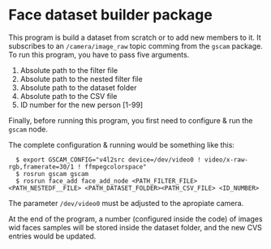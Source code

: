 # Face dataset builder package

This program is build a dataset from scratch or to add new members to it. It subscribes to an `/camera/image_raw` topic comming from the `gscam` package. To run this program, you have to pass five arguments. 

1. Absolute path to the filter file
2. Absolute path to the nested filter file
3. Absolute path to the dataset folder
4. Absolute path to the CSV file
5. ID number for the new person [1-99]

Finally, before running this program, you first need to configure & run the `gscam` node.

The complete configuration & running would be something like this:

      $ export GSCAM_CONFIG="v4l2src device=/dev/video0 ! video/x-raw-rgb,framerate=30/1 ! ffmpegcolorspace"
      $ rosrun gscam gscam
      $ rosrun face_add face_add_node <PATH_FILTER_FILE> <PATH_NESTEDF__FILE> <PATH_DATASET_FOLDER><PATH_CSV_FILE> <ID_NUMBER>

The parameter `/dev/video0` must be adjusted to the apropiate camera.

At the end of the program, a number (configured inside the code) of images wid faces samples will be stored inside the dataset folder, and the new CVS entries would be updated.
 
 
